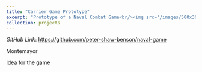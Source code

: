 ```yaml
---
title: "Carrier Game Prototype"
excerpt: "Prototype of a Naval Combat Game<br/><img src='/images/500x300.png'>"
collection: projects
---
```


*GitHub Link*: https://github.com/peter-shaw-benson/naval-game

Montemayor 

Idea for the game 
